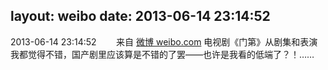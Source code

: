 layout: weibo
date: 2013-06-14 23:14:52
---
2013-06-14 23:14:52  &nbsp;&nbsp;&nbsp;&nbsp;&nbsp;&nbsp; 来自 <a href="http://weibo.com/" rel="nofollow">微博 weibo.com</a>
电视剧《门第》从剧集和表演我都觉得不错，国产剧里应该算是不错的了罢——也许是我看的低端了？！…… ​​​
